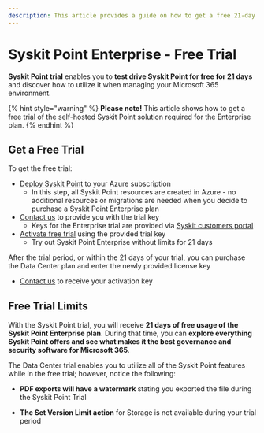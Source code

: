 ```yaml
---
description: This article provides a guide on how to get a free 21-day trial of the Syskit Point Enterprise plan.
---
```


# Syskit Point Enterprise - Free Trial

**Syskit Point trial** enables you to **test drive Syskit Point for free for 21 days** and discover how to utilize it when managing your Microsoft 365 environment. 

{% hint style="warning" %}
**Please note!**&#x20;
This article shows how to get a free trial of the self-hosted Syskit Point solution required for the Enterprise plan.
{% endhint %}

## Get a Free Trial

To get the free trial:

* [Deploy Syskit Point](../deployment/overview.md) to your Azure subscription 
   * In this step, all Syskit Point resources are created in Azure - no additional resources or migrations are needed when you decide to purchase a Syskit Point Enterprise plan
* [Contact us](https://www.syskit.com/contact-us/) to provide you with the trial key
    * Keys for the Enterprise trial are provided via [Syskit customers portal](https://my.syskit.com/)
* [Activate free trial](activate-syskit-point.md) using the provided trial key
    * Try out Syskit Point Enterprise without limits for 21 days

After the trial period, or within the 21 days of your trial, you can purchase the Data Center plan and enter the newly provided license key
   * [Contact us](https://www.syskit.com/company/contact-us) to receive your activation key

## Free Trial Limits

With the Syskit Point trial, you will receive **21 days of free usage of the Syskit Point Enterprise plan**. During that time, you can **explore everything Syskit Point offers and see what makes it the best governance and security software for Microsoft 365**. 

The Data Center trial enables you to utilize all of the Syskit Point features while in the free trial; however, notice the following:

* **PDF exports will have a watermark** stating you exported the file during the Syskit Point Trial

* **The Set Version Limit action** for Storage is not available during your trial period 